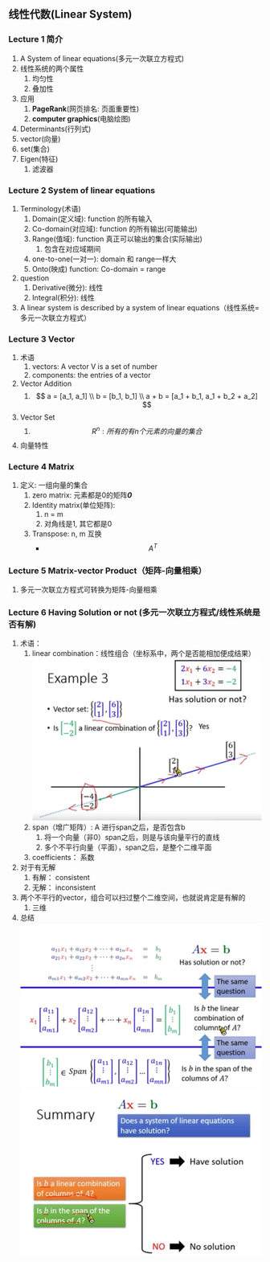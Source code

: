 ## 线性代数(Linear System)

### Lecture 1 简介
1. A System of linear equations(多元一次联立方程式)
2. 线性系统的两个属性
   1. 均匀性
   2. 叠加性
3. 应用
   1. **PageRank**(网页排名: 页面重要性)
   2. **computer graphics**(电脑绘图)
4. Determinants(行列式)
5. vector(向量)
6. set(集合)
7. Eigen(特征)
   1. 滤波器
   
### Lecture 2 System of linear equations
1. Terminology(术语)
   1. Domain(定义域): function 的所有输入
   2. Co-domain(对应域): function 的所有输出(可能输出)
   3. Range(值域): function 真正可以输出的集合(实际输出)
      1. 包含在对应域期间
   4. one-to-one(一对一): domain 和 range一样大
   5. Onto(映成) function: Co-domain = range
2. question
   1. Derivative(微分): 线性
   2. Integral(积分): 线性
3. A linear system is described by a system of linear equations（线性系统=多元一次联立方程式）

### Lecture 3 Vector
1. 术语
   1. vectors: A vector V is a set of number
   2. components: the entries of a vector
2. Vector Addition
   1. $$
         a = [a_1, a_1]
         \\
         b = [b_1, b_1]
         \\
         a + b = [a_1 + b_1, a_1 + b_2 + a_2]
      $$
3. Vector Set
   1. $$R^n: 所有的有n个元素的向量的集合$$
4. 向量特性

### Lecture 4 Matrix
1. 定义: 一组向量的集合
   1. zero matrix: 元素都是0的矩阵***0***
   2. Identity matrix(单位矩阵): 
      1. n = m
      2. 对角线是1, 其它都是0
   3. Transpose: n, m 互换
      * $$A^T$$

### Lecture 5 Matrix-vector Product（矩阵-向量相乘）
1. 多元一次联立方程式可转换为矩阵-向量相乘


### Lecture 6 Having Solution or not (多元一次联立方程式/线性系统是否有解)
1. 术语：
   1. linear combination：线性组合（坐标系中，两个是否能相加便成结果）![](./img/P6-1.png)
   2. span（增广矩阵）: A 进行span之后，是否包含b
      1. 将一个向量（非0）span之后，则是与该向量平行的直线
      2. 多个不平行向量（平面），span之后，是整个二维平面
   3. coefficients： 系数
2. 对于有无解
   1. 有解： consistent
   2. 无解： inconsistent
3. 两个不平行的vector，组合可以扫过整个二维空间，也就说肯定是有解的
   1. 三维
4. 总结![](img/L6-3.png)![](img/L6-2.png)